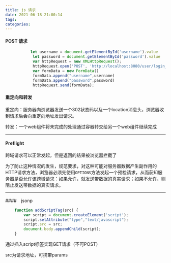 ```yaml
---
title: js 请求
date: 2021-06-18 21:00:14
tags:
categories:
---
```




#### POST 请求

```js
		   let username = document.getElementById('username').value
            let password = document.getElementById('password').value
            var httpRequest = new XMLHttpRequest();
            httpRequest.open('POST', 'http://localhost:8080/user/login_frontend', true)
            var formData = new FormData()
            formData.append("username",username)
            formData.append("password",password)
            httpRequest.send(formData);
```



#### 重定向和转发

重定向：服务器向浏览器发送一个302状态码以及一个location消息头，浏览器收到请求后会向重定向地址发出请求。

转发：一个web组件将未完成的处理通过容器转交给另一个web组件继续完成

---

#### Preflight

跨域请求可以正常发起，但是返回的结果被浏览器拦截了

为了防止这种情况的发生，规范要求，对这种可能对服务器数据产生副作用的HTTP请求方法，浏览器必须先使用`OPTIONS`方法发起一个预检请求，从而获知服务器是否允许该跨域请求：如果允许，就发送带数据的真实请求；如果不允许，则阻止发送带数据的真实请求。



---

####　jsonp

```js
	function addScriptTag(src) {
        var script = document.createElement('script');
        script.setAttribute("type","text/javascript");
        script.src = src;
        document.body.appendChild(script);
    }
```



通过插入script标签实现GET请求（不可POST）

src为请求地址，可携带params
